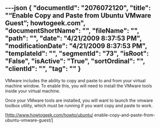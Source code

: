 ---json
{
  "documentId": "2076072120",
  "title": "“Enable Copy and Paste from Ubuntu VMware Guest”; howtogeek.com",
  "documentShortName": "",
  "fileName": "",
  "path": "",
  "date": "4/21/2009 8:37:53 PM",
  "modificationDate": "4/21/2009 8:37:53 PM",
  "templateId": "",
  "segmentId": "73",
  "isRoot": "False",
  "isActive": "True",
  "sortOrdinal": "",
  "clientId": "",
  "tag": ""
}
---

VMware includes the ability to copy and paste to and from your virtual machine window. To enable this, you will need to install the VMware tools inside your virtual machine.

Once your VMware tools are installed, you will want to launch the vmware toolbox utility, which must be running if you want copy and paste to work.

[http://www.howtogeek.com/howto/ubuntu/
    enable-copy-and-paste-from-ubuntu-vmware-guest/]
